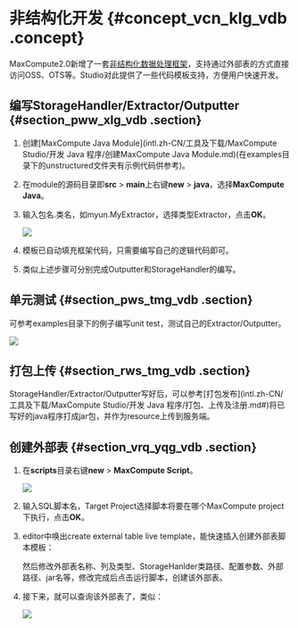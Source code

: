 # 非结构化开发 {#concept_vcn_klg_vdb .concept}

MaxCompute2.0新增了一套[非结构化数据处理框架](../../../../intl.zh-CN/用户指南/外部表/访问OSS非结构化数据.md)，支持通过外部表的方式直接访问OSS、OTS等。Studio对此提供了一些代码模板支持，方便用户快速开发。

## 编写StorageHandler/Extractor/Outputter {#section_pww_xlg_vdb .section}

1.  创建[MaxCompute Java Module](intl.zh-CN/工具及下载/MaxCompute Studio/开发 Java 程序/创建MaxCompute Java Module.md)\(在examples目录下的unstructured文件夹有示例代码供参考\)。
2.  在module的源码目录即**src** \> **main**上右键**new** \> **java**，选择**MaxCompute Java**。
3.  输入包名.类名，如myun.MyExtractor，选择类型Extractor，点击**OK**。

    ![](http://static-aliyun-doc.oss-cn-hangzhou.aliyuncs.com/assets/img/12132/15444367812044_zh-CN.png)

4.  模板已自动填充框架代码，只需要编写自己的逻辑代码即可。
5.  类似上述步骤可分别完成Outputter和StorageHandler的编写。

## 单元测试 {#section_pws_tmg_vdb .section}

可参考examples目录下的例子编写unit test，测试自己的Extractor/Outputter。

![](http://static-aliyun-doc.oss-cn-hangzhou.aliyuncs.com/assets/img/12132/15444367812037_zh-CN.png)

## 打包上传 {#section_rws_tmg_vdb .section}

StorageHandler/Extractor/Outputter写好后，可以参考[打包发布](intl.zh-CN/工具及下载/MaxCompute Studio/开发 Java 程序/打包、上传及注册.md#)将已写好的java程序打成jar包，并作为resource上传到服务端。

## 创建外部表 {#section_vrq_yqg_vdb .section}

1.  在**scripts**目录右键**new** \> **MaxCompute Script**。

    ![](http://static-aliyun-doc.oss-cn-hangzhou.aliyuncs.com/assets/img/12132/15444367812046_zh-CN.png)

2.  输入SQL脚本名，Target Project选择脚本将要在哪个MaxCompute project下执行，点击**OK**。
3.  editor中唤出create external table live template，能快速插入创建外部表脚本模板：

    然后修改外部表名称、列及类型、StorageHanlder类路径、配置参数、外部路径、jar名等，修改完成后点击运行脚本，创建该外部表。

4.  接下来，就可以查询该外部表了，类似：

    ![](http://static-aliyun-doc.oss-cn-hangzhou.aliyuncs.com/assets/img/12132/15444367812041_zh-CN.png)



